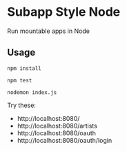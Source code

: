 # Subapp Style Node

Run mountable apps in Node

## Usage

```
npm install
```

```
npm test
```

```
nodemon index.js
```

Try these:

 * http://localhost:8080/
 * http://localhost:8080/artists
 * http://localhost:8080/oauth
 * http://localhost:8080/oauth/login

